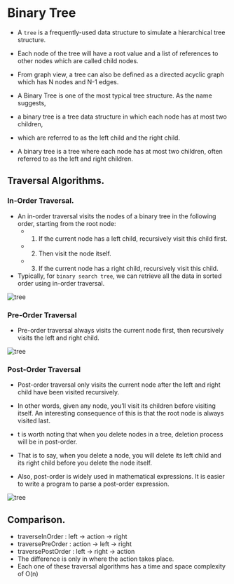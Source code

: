 # Binary Tree
- A `tree` is a frequently-used data structure to simulate a hierarchical tree structure.

- Each node of the tree will have a root value and a list of references to other nodes which are called child nodes.
- From graph view, a tree can also be defined as a directed acyclic graph which has N nodes and N-1 edges.

- A Binary Tree is one of the most typical tree structure. As the name suggests,
- a binary tree is a tree data structure in which each node has at most two children,
- which are referred to as the left child and the right child.
- A binary tree is a tree where each node has at most two children, often referred to as the left and right children.

## Traversal Algorithms.
### In-Order Traversal.
- An in-order traversal visits the nodes of a binary tree in the following order, starting from the root node:
  - 1. If the current node has a left child, recursively visit this child first.
  - 2. Then visit the node itself.
  - 3. If the current node has a right child, recursively visit this child.
- Typically, for `binary search tree`, we can retrieve all the data in sorted order using in-order traversal.

<p float="left">
   <img src="https://github.com/mo7amedaliEbaid/ds_dart/blob/f3d63f7de82262edfaff7adb06291a3ec56eb7a0/assets/in_order.png"  alt="tree"/>
</p>

### Pre-Order Traversal
- Pre-order traversal always visits the current node first, then recursively visits the left and right child.

<p float="left">
   <img src="https://github.com/mo7amedaliEbaid/ds_dart/blob/f3d63f7de82262edfaff7adb06291a3ec56eb7a0/assets/pre_order.png"  alt="tree"/>
</p>

### Post-Order Traversal
- Post-order traversal only visits the current node after the left and right child have been visited recursively.
- In other words, given any node, you’ll visit its children before visiting itself. An interesting consequence of this is that the root node is always visited last.
- t is worth noting that when you delete nodes in a tree, deletion process will be in post-order.
- That is to say, when you delete a node, you will delete its left child and its right child before you delete the node itself.

- Also, post-order is widely used in mathematical expressions. It is easier to write a program to parse a post-order expression.

<p float="left">
   <img src="https://github.com/mo7amedaliEbaid/ds_dart/blob/f3d63f7de82262edfaff7adb06291a3ec56eb7a0/assets/post_order.png"  alt="tree"/>
</p>

## Comparison.
- traverseInOrder : left → action → right
- traversePreOrder : action → left → right
- traversePostOrder : left → right → action
- The difference is only in where the action takes place.
- Each one of these traversal algorithms has a time and space complexity of O(n)
